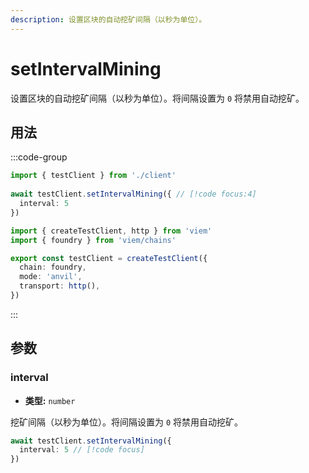 ```yaml
---
description: 设置区块的自动挖矿间隔（以秒为单位）。
---
```


# setIntervalMining

设置区块的自动挖矿间隔（以秒为单位）。将间隔设置为 `0` 将禁用自动挖矿。

## 用法

:::code-group

```ts [example.ts]
import { testClient } from './client'
 
await testClient.setIntervalMining({ // [!code focus:4]
  interval: 5
})
```

```ts [client.ts]
import { createTestClient, http } from 'viem'
import { foundry } from 'viem/chains'

export const testClient = createTestClient({
  chain: foundry,
  mode: 'anvil',
  transport: http(), 
})
```

:::

## 参数

### interval

- **类型:** `number`

挖矿间隔（以秒为单位）。将间隔设置为 `0` 将禁用自动挖矿。

```ts
await testClient.setIntervalMining({
  interval: 5 // [!code focus]
})
```